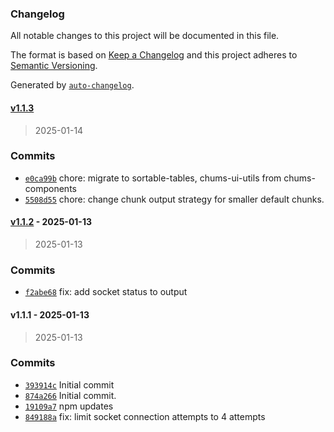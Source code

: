 ### Changelog

All notable changes to this project will be documented in this file.

The format is based on [Keep a Changelog](https://keepachangelog.com/en/1.0.0/)
and this project adheres to [Semantic Versioning](https://semver.org/spec/v2.0.0.html).

Generated by [`auto-changelog`](https://github.com/CookPete/auto-changelog).

#### [v1.1.3](https://github.com/ChumsInc/shopify-images/compare/v1.1.2...v1.1.3)

> 2025-01-14




### Commits

- [`e0ca99b`](https://github.com/ChumsInc/shopify-images/commit/e0ca99bf5cae3dc31f4dd788fec91da0bb590183)  chore: migrate to sortable-tables, chums-ui-utils from chums-components
- [`5508d55`](https://github.com/ChumsInc/shopify-images/commit/5508d5568fffcc9a3404b823995ac7a041267b4c)  chore: change chunk output strategy for smaller default chunks.

#### [v1.1.2](https://github.com/ChumsInc/shopify-images/compare/v1.1.1...v1.1.2) - 2025-01-13

> 2025-01-13




### Commits

- [`f2abe68`](https://github.com/ChumsInc/shopify-images/commit/f2abe68884967176cc0e373a96f2c7b0afe6d090)  fix: add socket status to output

#### v1.1.1 - 2025-01-13

> 2025-01-13




### Commits

- [`393914c`](https://github.com/ChumsInc/shopify-images/commit/393914c82e881082f9b6f569c63ec98c014504e1)  Initial commit
- [`874a266`](https://github.com/ChumsInc/shopify-images/commit/874a26672d6281f3c7a2d0a3f20453be6b05c5f6)  Initial commit.
- [`19109a7`](https://github.com/ChumsInc/shopify-images/commit/19109a7e01879df935a0d014bf0dc4505f9eb16e)  npm updates
- [`849188a`](https://github.com/ChumsInc/shopify-images/commit/849188a3865174513fcc90f22194325d8741f9d5)  fix: limit socket connection attempts to 4 attempts

